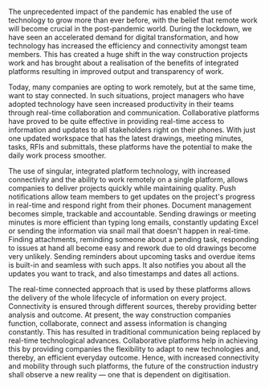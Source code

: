 The unprecedented impact of the pandemic has enabled the use of technology to grow more than ever before, with the belief that remote work will become crucial in the post-pandemic world. During the lockdown, we have seen an accelerated demand for digital transformation, and how technology has increased the efficiency and connectivity amongst team members. This has created a huge shift in the way construction projects work and has brought about a realisation of the benefits of integrated platforms resulting in improved output and transparency of work. 

Today, many companies are opting to work remotely, but at the same time, want to stay connected. In such situations, project managers who have adopted technology have seen increased productivity in their teams through real-time collaboration and communication. Collaborative platforms have proved to be quite effective in providing real-time access to information and updates to all stakeholders right on their phones. With just one updated workspace that has the latest drawings, meeting minutes, tasks, RFIs and submittals, these platforms have the potential to make the daily work process smoother. 

The use of singular, integrated platform technology, with increased connectivity and the ability to work remotely on a single platform, allows companies to deliver projects quickly while maintaining quality. Push notifications allow team members to get updates on the project's progress in real-time and respond right from their phones. Document management becomes simple, trackable and accountable. Sending drawings or meeting minutes is more efficient than typing long emails, constantly updating Excel or sending the information via snail mail that doesn't happen in real-time. Finding attachments, reminding someone about a pending task, responding to issues at hand all become easy and rework due to old drawings become very unlikely. Sending reminders about upcoming tasks and overdue items is built-in and seamless with such apps. It also notifies you about all the updates you want to track, and also timestamps and dates all actions.

The real-time connected approach that is used by these platforms allows the delivery of the whole lifecycle of information on every project. Connectivity is ensured through different sources, thereby providing better analysis and outcome. At present, the way construction companies function, collaborate, connect and assess information is changing constantly. This has resulted in traditional communication being replaced by real-time technological advances. Collaborative platforms help in achieving this by providing companies the flexibility to adapt to new technologies and, thereby, an efficient everyday outcome. Hence, with increased connectivity and mobility through such platforms, the future of the construction industry shall observe a new reality — one that is dependent on digitisation. 
